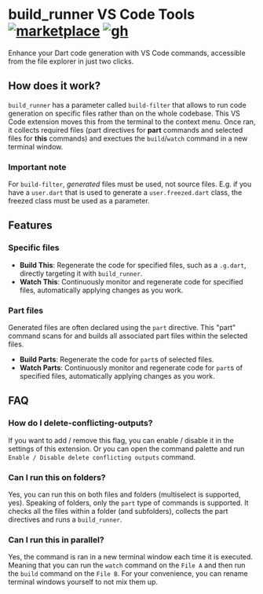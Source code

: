 # build_runner VS Code Tools [![marketplace][version-img]][marketplace-url] [![gh][github-img]][github]

Enhance your Dart code generation with VS Code commands, accessible from the file explorer in just two clicks.

## How does it work?

`build_runner` has a parameter called `build-filter` that allows to run code generation on specific files rather than on the whole codebase. This VS Code extension moves this from the terminal to the context menu. Once ran, it collects required files (part directives for **part** commands and selected files for **this** commands) and exectues the `build`/`watch` command in a new terminal window.

### Important note

For `build-filter`, *generated* files must be used, not source files. E.g. if you have a `user.dart` that is used to generate a `user.freezed.dart` class, the freezed class must be used as a parameter.

## Features

### Specific files

- **Build This**: Regenerate the code for specified files, such as a `.g.dart`, directly targeting it with `build_runner`.
- **Watch This**: Continuously monitor and regenerate code for specified files, automatically applying changes as you work.

### Part files

Generated files are often declared using the `part` directive. This "part" command scans for and builds all associated part files within the selected files.

- **Build Parts**: Regenerate the code for `part`s of selected files.
- **Watch Parts**: Continuously monitor and regenerate code for `part`s of specified files, automatically applying changes as you work.

## FAQ

### How do I delete-conflicting-outputs?

If you want to add / remove this flag, you can enable / disable it in the settings of this extension. Or you can open the command palette and run `Enable / Disable delete conflicting outputs` command.

### Can I run this on folders?

Yes, you can run this on both files and folders (multiselect is supported, yes). Speaking of folders, only the `part` type of commands is supported. It checks all the files within a folder (and subfolders), collects the part directives and runs a `build_runner`.

### Can I run this in parallel?

Yes, the command is ran in a new terminal window each time it is executed. Meaning that you can run the `watch` command on the `File A` and then run the `build` command on the `File B`. For your convenience, you can rename terminal windows yourself to not mix them up.


<!-- References -->
[github]: https://github.com/nivisi/vscode-dart-build-runner-tools
[github-img]: https://img.shields.io/badge/GitHub-Source%20Code-181717?logo=github
[version-img]: https://img.shields.io/badge/marketplace-v1.0.0-007ACC?logo=visualstudiocode
[marketplace-url]: https://marketplace.visualstudio.com/items?itemName=nivisi.dart-build-runner-tools